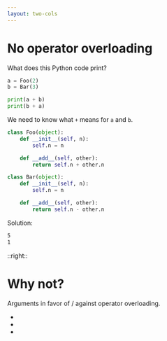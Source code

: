 ```yaml
---
layout: two-cols
---
```

# No operator overloading

<Transform scale="0.75">

<div>
<p>What does this Python code print?</p>
</div>

```python
a = Foo(2)
b = Bar(3)

print(a + b)
print(b + a)
```

<v-click>

We need to know what <code class="inline-code">+</code> <span class="color:accent">means</span> for <code class="inline-code">a</code> and <code class="inline-code">b</code>.

```python {5-6,12-13|all}
class Foo(object):
    def __init__(self, n):
        self.n = n

    def __add__(self, other):
        return self.n + other.n

class Bar(object):
    def __init__(self, n):
        self.n = n

    def __add__(self, other):
        return self.n - other.n
```

</v-click>

<v-after>

Solution:

```sh
5
1
```

</v-after>

</Transform>

::right::

<v-click>

# Why not?

<Transform scale="0.75">

Arguments in favor of / against operator overloading.

- <Anchor href="https://github.com/ziglang/zig/issues/427" text="Proposal: Custom Operators / Infix Functions (issue #427)" />
- <Anchor href="https://github.com/ziglang/zig/issues/871" text="Operator Overloading (issue #871)" />
- <Anchor href="https://www.reddit.com/r/Zig/comments/fbt9rs/new_to_zig_i_had_some_questions_and_comments/" text="New to Zig. I had some questions and comments (r/Zig)" />

</Transform>

</v-click>

<!--
Operator overloading can be very useful, but there is often a concern that it hinders the ability to understand code at first glance: not only may you have to check whether + really means add, but it hides a function call. One of Zig's main objectives is clarity, so this makes operator overloading a no-go.
-->
